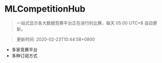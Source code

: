# MLCompetitionHub

> 一站式显示各大数据竞赛平台正在进行的比赛，每天 05:00 UTC+8 自动更新。
  
> 更新时间: 2020-02-23T10:44:58+0800 

* 多家竞赛平台
* 多种订阅方式